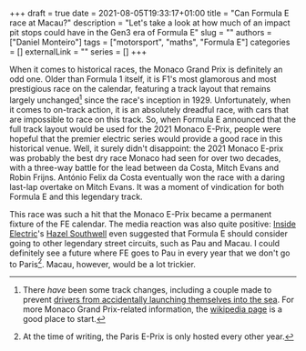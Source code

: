 +++ 
draft = true
date = 2021-08-05T19:33:17+01:00
title = "Can Formula E race at Macau?"
description = "Let's take a look at how much of an impact pit stops could have in the Gen3 era of Formula E"
slug = ""
authors = ["Daniel Monteiro"]
tags = ["motorsport", "maths", "Formula E"]
categories = []
externalLink = ""
series = []
+++

When it comes to historical races, the Monaco Grand Prix is definitely an odd one. Older than Formula 1 itself, it is F1's most glamorous and most prestigious race on the calendar, featuring a track layout that remains largely unchanged[^1] since the race's inception in 1929. Unfortunately, when it comes to on-track action, it is an absolutely dreadful race, with cars that are impossible to race on this track. So, when Formula E announced that the full track layout would be used for the 2021 Monaco E-Prix, people were hopeful that the premier electric series would provide a good race in this historical venue. Well, it surely didn't disappoint: the 2021 Monaco E-prix was probably the best dry race Monaco had seen for over two decades, with a three-way battle for the lead between da Costa, Mitch Evans and Robin Frijns. António Felix da Costa eventually won the race with a daring last-lap overtake on Mitch Evans. It was a moment of vindication for both Formula E and this legendary track.

This race was such a hit that the Monaco E-Prix became a permanent fixture of the FE calendar. The media reaction was also quite positive: [Inside Electric](https://inside-electric.com/)'s [Hazel Southwell](https://twitter.com/HSouthwellFE "Hazel's twitter profile") even suggested that Formula E should consider going to other legendary street circuits, such as Pau and Macau. I could definitely see a future where FE goes to Pau in every year that we don't go to Paris[^2]. Macau, however, would be a lot trickier. <!--Note: put image of track layout, highlight gigantic straight, Hazel Southwell twitter answer-->

[^1]: There _have_ been some track changes, including a couple made to prevent [drivers from accidentally launching themselves into the sea](https://www.youtube.com/watch?v=vtxrp52PeDE "Video footage of Formula 1 driver Alberto Ascari in the monegasque sea"). For more Monaco Grand Prix-related information, the [wikipedia page](https://en.wikipedia.org/wiki/Monaco_Grand_Prix "Wikipedia page of the Monaco Grand Prix") is a good place to start.

[^2]: At the time of writing, the Paris E-Prix is only hosted every other year.
